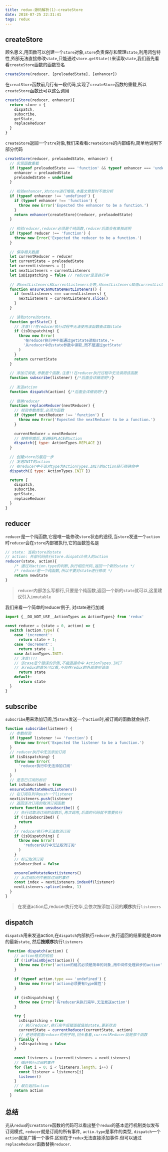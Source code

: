 ```yaml
---
title: redux-源码解析(1)-createStore
date: 2018-07-25 22:31:41
tags: redux
---
```


## createStore

顾名思义,用函数可以创建一个`store`对象,`store`负责保存和管理`state`,利用闭包特性,外部无法直接修改`state`,只能通过`store.getState()`来读取`state`,我们首先看看`createStore`函数的函数签名

```js
createStore(reducer, [preloadedState], [enhancer])
```
在`creatStore`函数前几行有一段代码,实现了`createStore`函数的重载,所以`createStore`函数还可以这么调用


```js
createStore(reducer, enhancer){
  return store = {
    dispatch,
    subscribe,
    getState,
    replaceReducer
  }
}
```

`createStore`返回一个`stre`对象,我们来看看`createStore`的内部结构,简单地说明下部分代码

```js
createStore(reducer, preloadedState, enhancer) {
  // 实现函数重载
  if (typeof preloadedState === 'function' && typeof enhancer === 'undefined') {
    enhancer = preloadedState
    preloadedState = undefined
  }
    
  // 校验enhancer,对store进行增强,本篇文章暂时不做分析
  if (typeof enhancer !== 'undefined') {
    if (typeof enhancer !== 'function') {
      throw new Error('Expected the enhancer to be a function.')
    }
    return enhancer(createStore)(reducer, preloadedState)
  }
    
  // 校验reducer,reducer必须是个纯函数,reducer后面会有单独说明
  if (typeof reducer !== 'function') {
    throw new Error('Expected the reducer to be a function.')
  }
    
  // 保存相关数据
  let currentReducer = reducer
  let currentState = preloadedState
  let currentListeners = []
  let nextListeners = currentListeners
  let isDispatching = false // reducer是否执行中
  
  // 若nextListeners和currentListeners全等,给nextListeners赋值currentListeners的浅拷贝
  function ensureCanMutateNextListeners() {
    if (nextListeners === currentListeners) {
      nextListeners = currentListeners.slice()
    }
  }
   
  // 读取store的state.
  function getState() {
    // 注意!!!在reducer执行过程中无法使用该函数去读取state
    if (isDispatching) {
      throw new Error(
        '在reducer执行中不能通过getState读取state,'+
        '从reducer中的state参数中读取,而不是通过getState'
      )
    }
    return currentState
  }
  
  // 添加订阅者,参数是个函数.注意!!在reducer执行过程中无法调用该函数
  function subscribe(listener) {/*后面会详细说明*/}
    
  // 发送atcion
  function dispatch(action) {/*后面会详细说明*/}
    
  // 替换reducer
  function replaceReducer(nextReducer) {
    // 校验参数类型,必须为函数
    if (typeof nextReducer !== 'function') {
      throw new Error('Expected the nextReducer to be a function.')
    }
	
    currentReducer = nextReducer
    // 替换完成后,发送REPLACE的action
    dispatch({ type: ActionTypes.REPLACE })
  }
    
  // 创建store的最后一步
  // 发送INIT的action
  // 在reducer中不该对type为ActionTypes.INIT的action经行精确命中
  dispatch({ type: ActionTypes.INIT })

  return {
    dispatch,
    subscribe,
    getState,
    replaceReducer
  }
}
```



## reducer

`reducer`是一个纯函数,它是唯一能修改`store`状态的途径,当`store`发送一个`action`时`reducer`会在`store`内部被执行,它的函数签名是

```js
// state: 当前store的state
// action: 外部代码执行store.dispatch传入的action
reducer(state, action){
    /* 通过对action.type的判断,执行相应代码,返回一个新的state */
    /* reducer是一个纯函数,所以不要对state进行修改 */
    return newState
}
```
>  `reducer`内部怎么写都行,只要是个纯函数,返回一个新的`state`就可以,这里建议引入`immutable`

我们来看一个简单的reducer例子, 对state进行加减

```js
import {__DO_NOT_USE__ActionTypes as ActionTypes} from 'redux'

const reducer = (state = 0, action) => {
  switch (action.type) {
    case 'increment':
      return state + 1;
    case 'decrement':
      return state - 1
    case ActionTypes.INIT: 
    // 注意!!!!
    // 该case是个错误的示例,不能直接命中 ActionTypes.INIT
    // 从redux的命名可以看,不应在redux的外部使用该值
      return state
    default:
      return state
  }
}
```

## subscribe

`subscribe`用来添加订阅,当`store`发送一个`action`时,被订阅的函数就会执行.

```js
function subscribe(listener) {
  // 参数校验
  if (typeof listener !== 'function') {
    throw new Error('Expected the listener to be a function.')
  }
  // reducer执行中无法添加订阅
  if (isDispatching) {
    throw new Error(
      'reducer执行中无法添加订阅'
    )
  }
  // 是否已订阅的标识
  let isSubscribed = true
  ensureCanMutateNextListeners()
  // 在订阅队列中push一个listener
  nextListeners.push(listener)
  // 返回该次订阅的取消订阅函数
  return function unsubscribe() {
    // 执行过取消订阅的函数后,再次调用,后面的代码就不需要执行
    if (!isSubscribed) {
      return
    }
    // reducer执行中无法取消订阅
    if (isDispatching) {
      throw new Error(
        'reducer执行中无法取消订阅'
      )
    }
    // 标记取消订阅
    isSubscribed = false

    ensureCanMutateNextListeners()
    // 从订阅队列中删除订阅的事件
    const index = nextListeners.indexOf(listener)
    nextListeners.splice(index, 1)
  }
}
```

> 在发送action后,reducer执行完毕,会依次按添加订阅的**顺序**执行`listeners`

## dispatch

`dispatch`用来发送action,在`dispatch`内部执行`reducer`,执行返回的结果就是store的最新`state`, 然后**按顺序**执行`listeners`

```js
 function dispatch(action) {
    // action格式的校验
    if (!isPlainObject(action)) {
      throw new Error('action的格式必须是简单的对象,用中间件处理异步的action')
    }
    
    if (typeof action.type === 'undefined') {
      throw new Error('action必须要有type属性')
    }
	
    if (isDispatching) {
      throw new Error('有reducer未执行完毕,无法发送action')
    }

    try {
      isDispatching = true
      // 执行reducer,执行完毕后赋值赋值给state,更新状态
      currentState = currentReducer(currentState, action)
      // 还记得前面reducer的例子吗,回头看看,currentReducer就是那个函数
    } finally {
      isDispatching = false
    }
     
    const listeners = (currentListeners = nextListeners)
    // 循环执行订阅的事件
    for (let i = 0; i < listeners.length; i++) {
      const listener = listeners[i]
      listener()
    }
    // 最后返回action
    return action
  }
```

## 总结

光从`redux`的`creatStore`函数的代码可以看出整个`redux`的基本运行机制类似发布订阅模式, `reducer`就是订阅的所有事件,  `actio.type`是事件的类型, `dispatch`一个`action`就是广播一个事件.区别在于`redux`无法直接添加事件.但可以通过`replaceReducer`函数替换`reducer`. 